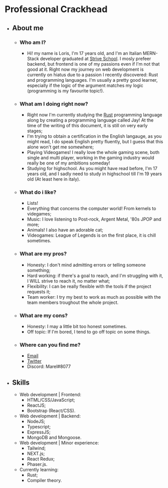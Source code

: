 # Professional Crackhead

- ## About me
	- ### Who am I?

		- Hi! my name is Loris, I'm 17 years old, and I'm an Italian MERN-Stack developer graduated at [Strive School](https://strive.school/ "Strive School"). I mosly prefeer backend, but frontend is one of my passions even if I'm not that good at it. Right now my journey on web development is currently on hiatus due to a passion I recently discovered: Rust and programming languages.
		I'm usually a pretty good learner, especially if the logic of the argument matches my logic (programming is my favourite topic!).

	- ### What am I doing right now?
		- Right now I'm currently studying the [Rust](https://www.rust-lang.org "the Rust programming language") programming language along by creating a programming language called Jay! At the time of the writing of this document, it is still on very early stages;
		- I'm trying to obtain a certification in the English langauge, as you might read, I do speak English pretty fluently, but I guess that this alone won't get me somewhere;
		- Playing Videogames! I really love the whole gaming scene, both single and multi player, working in the gaming industry would really be one of my ambitions someday!
		- Studying for highschool. As you might have read before, I'm 17 years old, and I sadly need to study in highschool till I'm 19 years old (At least here in italy).

	- ### What do i like?
		 - Lists!
		 - Everything that concerns the computer world! From kernels to videgames;
		 - Music: I love listening to Post-rock, Argent Metal, '80s JPOP and more;
		 - Animals! I also have an adorable cat;
		 - Videogames: League of Legends is on the first place, it is chill sometimes.

	- ### What are my pros?
		- Honesty: I don't mind admitting errors or telling someone something;
		- Hard working: if there's a goal to reach, and I'm struggling with it, I WILL strive to reach it, no matter what;
		- Flexibility: I can be really flexible with the tools if the project requests it;
		- Team worker: I try my best to work as much as possible with the team members troughout the whole project.

	- ### What are my cons?
		- Honesty: I may a little bit too honest sometimes.
		- Off topic: If I'm bored, I tend to go off topic on some things.

	- ### Where can you find me?
		 - [Email](mailto:irertnuc.loris@gmail.com)
		 - [Twitter](https://twitter.com/get_marel)
		 - Discord: Marel#8077

- ## Skills
	 - Web development | Frontend:
		 - HTML/CSS/JavaScript;
		 - ReactJS;
		 - Bootstrap (React/CSS).
	 - Web development | Backend:
		 - NodeJS;
		 - Typescript;
		 - ExpressJS;
		 - MongoDB and Mongoose.
	 - Web development | Minor experience:
		 - Tailwind;
		 - NEXT.js;
		 - React Redux;
		 - Phaser.js.
	 - Currently learning:
		 - Rust;
		 - Compiler theory.
